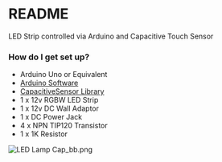 # README #

LED Strip controlled via Arduino and Capacitive Touch Sensor

### How do I get set up? ###

* Arduino Uno or Equivalent
* [Arduino Software](http://arduino.cc/en/Main/Software)
* [CapacitiveSensor Library](https://github.com/PaulStoffregen/CapacitiveSensor)
* 1 x 12v RGBW LED Strip
* 1 x 12v DC Wall Adaptor
* 1 x DC Power Jack
* 4 x NPN TIP120 Transistor
* 1 x 1K Resistor

![LED Lamp Cap_bb.png](https://bitbucket.org/repo/benEg5/images/1231881544-LED%20Lamp%20Cap_bb.png)